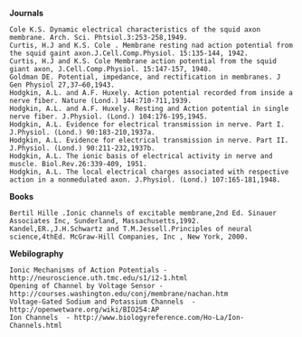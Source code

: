  
**Journals**

 

    Cole K.S. Dynamic electrical characteristics of the squid axon membrane. Arch. Sci. Phtsiol.3:253-258,1949.
    Curtis, H.J and K.S. Cole . Membrane resting nad action potential from the squid gaint axon.J.Cell.Comp.Physiol. 15:135-144, 1942.
    Curtis, H.J and K.S. Cole Membrane action potential from the squid giant axon, J.Cell.Comp.Physiol. 15:147-157, 1940.
    Goldman DE. Potential, impedance, and rectification in membranes. J Gen Physiol 27,37–60,1943.
    Hodgkin, A.L. and A.F. Huxely. Action potential recorded from inside a nerve fiber. Nature (Lond.) 144:710-711,1939.
    Hodgkin, A.L. and A.F. Huxely. Resting and Action potential in single nerve fiber. J.Physiol. (Lond.) 104:176-195,1945.
    Hodgkin, A.L. Evidence for electrical transmission in nerve. Part I. J.Physiol. (Lond.) 90:183-210,1937a.
    Hodgkin, A.L. Evidence for electrical transmission in nerve. Part II. J.Physiol. (Lond.) 90:211-232,1937b.
    Hodgkin, A.L. The ionic basis of electrical activity in nerve and muscle. Biol.Rev.26:339-409, 1951.
    Hodgkin, A.L. The local electrical charges associated with respective action in a nonmedulated axon. J.Physiol. (Lond.) 107:165-181,1948.

 

**Books**

 

    Bertil Hille .Ionic channels of excitable membrane,2nd Ed. Sinauer Associates Inc, Sunderland, Massachusetts,1992.
    Kandel,ER.,J.H.Schwartz and T.M.Jessell.Principles of neural science,4thEd. McGraw-Hill Companies, Inc , New York, 2000.

 

 
**Webilography**

 

    Ionic Mechanisms of Action Potentials - http://neuroscience.uth.tmc.edu/s1/i2-1.html
    Opening of Channel by Voltage Sensor - http://courses.washington.edu/conj/membrane/nachan.htm
    Voltage-Gated Sodium and Potassium Channels  - http://openwetware.org/wiki/BIO254:AP
    Ion Channels  - http://www.biologyreference.com/Ho-La/Ion-Channels.html
